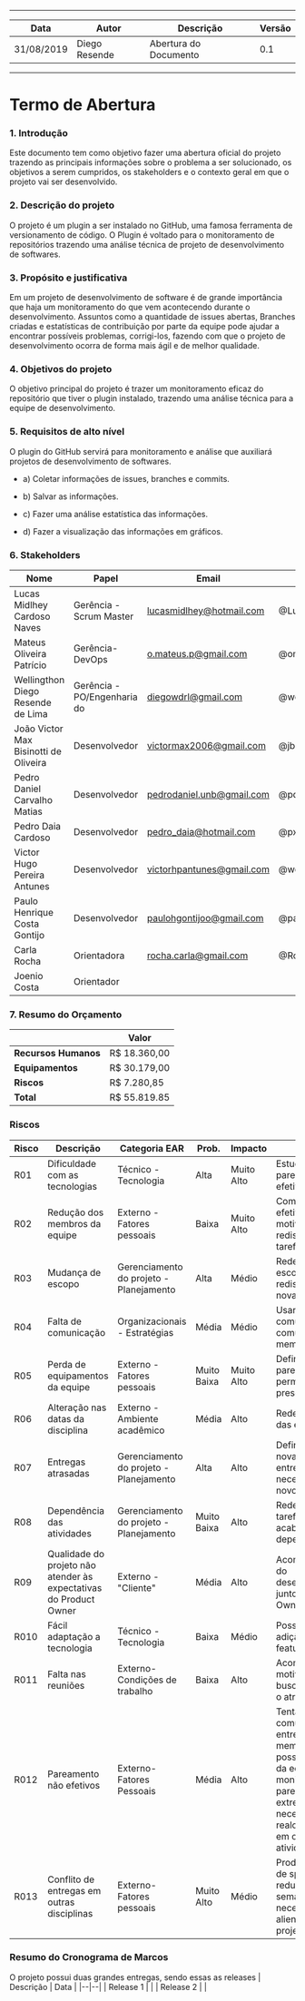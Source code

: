 ﻿---
| Data | Autor  | Descrição | Versão |
|--|--|--|--|
|31/08/2019|Diego Resende|Abertura do Documento|0.1|
----

# Termo de Abertura
### 1.  Introdução
    

Este documento tem como objetivo fazer uma abertura oficial do projeto trazendo as principais informações sobre o problema a ser solucionado, os objetivos a serem cumpridos, os stakeholders e o contexto geral em que o projeto vai ser desenvolvido.

  

### 2.  Descrição do projeto
    

O projeto é um plugin a ser instalado no GitHub, uma famosa ferramenta de versionamento de código. O Plugin é voltado para o monitoramento de repositórios trazendo uma análise técnica de projeto de desenvolvimento de softwares.

  

### 3.  Propósito e justificativa
    

Em um projeto de desenvolvimento de software é de grande importância que haja um monitoramento do que vem acontecendo durante o desenvolvimento. Assuntos como a quantidade de issues abertas, Branches criadas e estatísticas de contribuição por parte da equipe pode ajudar a encontrar possíveis problemas, corrigi-los, fazendo com que o projeto de desenvolvimento ocorra de forma mais ágil e de melhor qualidade.

  

### 4.  Objetivos do projeto
    

O objetivo principal do projeto é trazer um monitoramento eficaz do repositório que tiver o plugin instalado, trazendo uma análise técnica para a equipe de desenvolvimento.

  

### 5.  Requisitos de alto nível
    

O plugin do GitHub servirá para monitoramento e análise que auxiliará projetos de desenvolvimento de softwares.
- a)  Coletar informações de issues, branches e commits.
    
- b)  Salvar as informações.
    
- c)  Fazer uma análise estatística das informações.
    
- d)  Fazer a visualização das informações em gráficos.

### 6. **Stakeholders**
|Nome  | Papel | Email | GitHub |
|--|--| --| --|
| Lucas Midlhey <br /> Cardoso Naves | Gerência - Scrum Master | lucasmidlhey@hotmail.com | @Lucasmidlhey |
| Mateus Oliveira <br />Patrício | Gerência- DevOps | o.mateus.p@gmail.com | @omateusp |
| Wellingthon Diego <br />Resende de Lima | Gerência - PO/Engenharia do | diegowdrl@gmail.com | @wdresende |
| João Victor Max <br />Bisinotti de Oliveira | Desenvolvedor | victormax2006@gmail.com | @jbisinotti |
| Pedro Daniel Carvalho <br />Matias | Desenvolvedor | pedrodaniel.unb@gmail.com | @pdaniel37 |
| Pedro Daia Cardoso | Desenvolvedor | pedro_daia@hotmail.com | @pxpc2 |
| Victor Hugo Pereira <br />Antunes | Desenvolvedor | victorhpantunes@gmail.com | @wdvictor |
| Paulo Henrique Costa <br /> Gontijo | Desenvolvedor | paulohgontijoo@gmail.com | @paulohgontijoo |
| Carla Rocha | Orientadora | rocha.carla@gmail.com | @RochaCarla |
| Joenio Costa | Orientador |  |  |

### 7. Resumo do Orçamento
|  | Valor |
|--|--|
| **Recursos Humanos** | R$ 18.360,00 |
| **Equipamentos** | R$ 30.179,00 |
| **Riscos** | R$ 7.280,85 |
| **Total** | R$ 55.819.85 |

### Riscos
| Risco | Descrição | Categoria EAR | Prob. | Impacto | Ação |
|--|--|--|--|--|--|
| R01 | Dificuldade com as tecnologias | Técnico - Tecnologia | Alta | Muito Alto | Estudo e pareamentos efetivos |
| R02 | Redução dos membros da equipe | Externo - Fatores pessoais | Baixa | Muito Alto | Comunicação efetiva, motivação, e redistribuição das tarefas |
| R03 | Mudança de escopo | Gerenciamento do projeto - Planejamento | Alta | Médio | Redefinir o escopo e redistribuir as novas tarefas |
| R04 | Falta de comunicação | Organizacionais - Estratégias | Média | Médio | Usar meios de comunicações comuns entre os membros |
| R05 | Perda de equipamentos da equipe | Externo - Fatores pessoais | Muito Baixa | Muito Alto | Definir pareamentos que permitam ocorrer presencialmente |
| R06 | Alteração nas datas da disciplina | Externo - Ambiente acadêmico | Média | Alto | Redefinir datas das entregas |
| R07 | Entregas atrasadas | Gerenciamento do projeto - Planejamento | Alta | Alto | Definição de uma nova data para a entrega e se necessário um novo pareamento |
| R08 | Dependência das atividades | Gerenciamento do projeto - Planejamento | Muito Baixa | Alto | Redefinição das tarefas a fim de acabar com a dependência |
| R09| Qualidade do projeto não atender às expectativas do Product Owner | Externo - "Cliente" | Média | Alto | Acompanhamento do desenvolvimento junto ao Product Owner |
| R010 | Fácil adaptação a tecnologia | Técnico - Tecnologia | Baixa | Médio | Possibilidade de adição de novas features |
| R011 | Falta nas reuniões | Externo- Condições de trabalho | Baixa | Alto | Acompanhar o motivo da falta e buscar recuperar o atraso |
| R012 | Pareamento não efetivos | Externo- Fatores Pessoais | Média | Alto | Tentar aumentar a comunicação entre os membros, se possível alguém da equipe de EPS monitorar o pareamento, e se extremamente necessário realocar membros em outras atividades. |
| R013 | Conflito de entregas em outras disciplinas | Externo- Fatores pessoais | Muito Alto | Médio | Produzir backlog de sprints reduzidos para semanas de mais necessidade de alienação ao projeto |

### Resumo do Cronograma de Marcos
O projeto possui duas grandes entregas, sendo essas as releases
| Descrição | Data |
|--|--|
| Release 1 |  |
| Release 2 |  |

